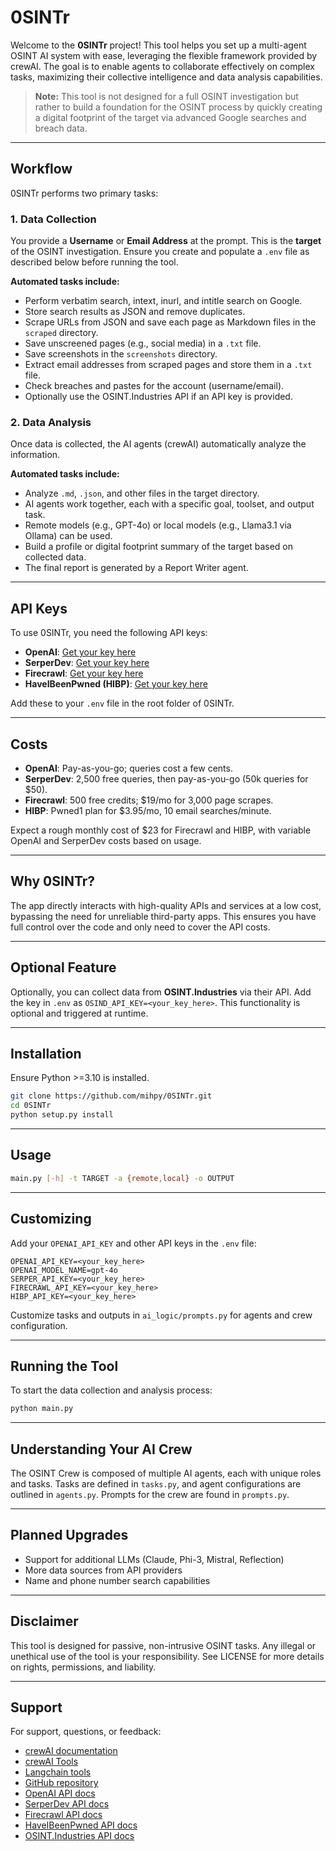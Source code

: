 
# 0SINTr

Welcome to the **0SINTr** project! This tool helps you set up a multi-agent OSINT AI system with ease, leveraging the flexible framework provided by crewAI. The goal is to enable agents to collaborate effectively on complex tasks, maximizing their collective intelligence and data analysis capabilities.

> **Note:** This tool is not designed for a full OSINT investigation but rather to build a foundation for the OSINT process by quickly creating a digital footprint of the target via advanced Google searches and breach data.

---

## Workflow

0SINTr performs two primary tasks:

### 1. Data Collection

You provide a **Username** or **Email Address** at the prompt. This is the **target** of the OSINT investigation. Ensure you create and populate a `.env` file as described below before running the tool.

**Automated tasks include:**
- Perform verbatim search, intext, inurl, and intitle search on Google.
- Store search results as JSON and remove duplicates.
- Scrape URLs from JSON and save each page as Markdown files in the `scraped` directory.
- Save unscreened pages (e.g., social media) in a `.txt` file.
- Save screenshots in the `screenshots` directory.
- Extract email addresses from scraped pages and store them in a `.txt` file.
- Check breaches and pastes for the account (username/email).
- Optionally use the OSINT.Industries API if an API key is provided.

### 2. Data Analysis

Once data is collected, the AI agents (crewAI) automatically analyze the information.

**Automated tasks include:**
- Analyze `.md`, `.json`, and other files in the target directory.
- AI agents work together, each with a specific goal, toolset, and output task.
- Remote models (e.g., GPT-4o) or local models (e.g., Llama3.1 via Ollama) can be used.
- Build a profile or digital footprint summary of the target based on collected data.
- The final report is generated by a Report Writer agent.

---

## API Keys

To use 0SINTr, you need the following API keys:

- **OpenAI**: [Get your key here](https://openai.com/)
- **SerperDev**: [Get your key here](https://serper.dev/)
- **Firecrawl**: [Get your key here](https://www.firecrawl.dev/)
- **HaveIBeenPwned (HIBP)**: [Get your key here](https://haveibeenpwned.com/)

Add these to your `.env` file in the root folder of 0SINTr.

---

## Costs

- **OpenAI**: Pay-as-you-go; queries cost a few cents.
- **SerperDev**: 2,500 free queries, then pay-as-you-go (50k queries for $50).
- **Firecrawl**: 500 free credits; $19/mo for 3,000 page scrapes.
- **HIBP**: Pwned1 plan for $3.95/mo, 10 email searches/minute.

Expect a rough monthly cost of $23 for Firecrawl and HIBP, with variable OpenAI and SerperDev costs based on usage.

---

## Why 0SINTr?

The app directly interacts with high-quality APIs and services at a low cost, bypassing the need for unreliable third-party apps. This ensures you have full control over the code and only need to cover the API costs.

---

## Optional Feature

Optionally, you can collect data from **OSINT.Industries** via their API. Add the key in `.env` as `OSIND_API_KEY=<your_key_here>`. This functionality is optional and triggered at runtime.

---

## Installation

Ensure Python >=3.10 is installed.

```bash
git clone https://github.com/mihpy/0SINTr.git
cd 0SINTr
python setup.py install
```

---

## Usage

```bash
main.py [-h] -t TARGET -a {remote,local} -o OUTPUT
```

---

## Customizing

Add your `OPENAI_API_KEY` and other API keys in the `.env` file:

```plaintext
OPENAI_API_KEY=<your_key_here>
OPENAI_MODEL_NAME=gpt-4o
SERPER_API_KEY=<your_key_here>
FIRECRAWL_API_KEY=<your_key_here>
HIBP_API_KEY=<your_key_here>
```

Customize tasks and outputs in `ai_logic/prompts.py` for agents and crew configuration.

---

## Running the Tool

To start the data collection and analysis process:

```bash
python main.py
```

---

## Understanding Your AI Crew

The OSINT Crew is composed of multiple AI agents, each with unique roles and tasks. Tasks are defined in `tasks.py`, and agent configurations are outlined in `agents.py`. Prompts for the crew are found in `prompts.py`.

---

## Planned Upgrades

- Support for additional LLMs (Claude, Phi-3, Mistral, Reflection)
- More data sources from API providers
- Name and phone number search capabilities

---

## Disclaimer

This tool is designed for passive, non-intrusive OSINT tasks. Any illegal or unethical use of the tool is your responsibility. See LICENSE for more details on rights, permissions, and liability.

---

## Support

For support, questions, or feedback:

- [crewAI documentation](https://docs.crewai.com)
- [crewAI Tools](https://docs.crewai.com/core-concepts/Tools/)
- [Langchain tools](https://docs.crewai.com/core-concepts/Using-LangChain-Tools/)
- [GitHub repository](https://github.com/joaomdmoura/crewai)
- [OpenAI API docs](https://platform.openai.com/docs/overview)
- [SerperDev API docs](https://serper.dev/)
- [Firecrawl API docs](https://docs.firecrawl.dev/introduction)
- [HaveIBeenPwned API docs](https://haveibeenpwned.com/API/v3)
- [OSINT.Industries API docs](https://docs.osint.industries/reference/search)
